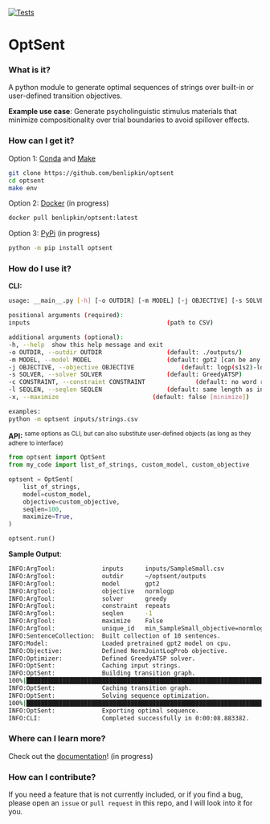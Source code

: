 [![Tests](https://github.com/benlipkin/optsent/actions/workflows/testing.yml/badge.svg)](https://github.com/benlipkin/optsent/actions/workflows/testing.yml)

# OptSent

### What is it?

A python module to generate optimal sequences of strings over built-in or user-defined transition objectives.

**Example use case**: Generate psycholinguistic stimulus materials that minimize compositionality over trial boundaries to avoid spillover effects.

### How can I get it?

Option 1: [Conda](https://conda.io/projects/conda/en/latest/user-guide/install/index.html) and [Make](https://www.gnu.org/software/make/)

```bash
git clone https://github.com/benlipkin/optsent
cd optsent
make env
```

Option 2: [Docker](https://docs.docker.com/get-docker/) (in progress)

```bash
docker pull benlipkin/optsent:latest
```

Option 3: [PyPi](https://pypi.org/) (in progress)

```bash
python -m pip install optsent
```

### How do I use it?

**CLI:**

```bash
usage: __main__.py [-h] [-o OUTDIR] [-m MODEL] [-j OBJECTIVE] [-s SOLVER] [-c CONSTRAINT] [-l SEQLEN] [-x] inputs

positional arguments (required):
inputs 										(path to CSV)

additional arguments (optional):
-h, --help  show this help message and exit
-o OUTDIR, --outdir OUTDIR 					(default: ./outputs/)
-m MODEL, --model MODEL						(default: gpt2 [can be any HuggingFace CausalLM])
-j OBJECTIVE, --objective OBJECTIVE				(default: logp(s1s2)-logp(s1)-logp(s2))
-s SOLVER, --solver SOLVER					(default: GreedyATSP)
-c CONSTRAINT, --constraint CONSTRAINT				(default: no word repeats on boundaries)
-l SEQLEN, --seqlen SEQLEN					(default: same length as input materials)
-x, --maximize							(default: false [minimize])

examples:
python -m optsent inputs/strings.csv
```

**API:** <sup>same options as CLI, but can also substitute user-defined objects (as long as they adhere to interface)</sup>

```python
from optsent import OptSent
from my_code import list_of_strings, custom_model, custom_objective

optsent = OptSent(
	list_of_strings,
	model=custom_model,
	objective=custom_objective,
	seqlen=100,
	maximize=True,
)

optsent.run()
```

**Sample Output**:

```bash
INFO:ArgTool:             inputs      inputs/SampleSmall.csv
INFO:ArgTool:             outdir      ~/optsent/outputs
INFO:ArgTool:             model       gpt2
INFO:ArgTool:             objective   normlogp
INFO:ArgTool:             solver      greedy
INFO:ArgTool:             constraint  repeats
INFO:ArgTool:             seqlen      -1
INFO:ArgTool:             maximize    False
INFO:ArgTool:             unique_id   min_SampleSmall_objective=normlogp_solver=greedy_constraint=repeats_model=gpt2
INFO:SentenceCollection:  Built collection of 10 sentences.
INFO:Model:               Loaded pretrained gpt2 model on cpu.
INFO:Objective:           Defined NormJointLogProb objective.
INFO:Optimizer:           Defined GreedyATSP solver.
INFO:OptSent:             Caching input strings.
INFO:OptSent:             Building transition graph.
100%|█████████████████████████████████████████████████████████████████████████████████████████████████████████████████| 100/100 [00:05<00:00, 18.84it/s]
INFO:OptSent:             Caching transition graph.
INFO:OptSent:             Solving sequence optimization.
100%|██████████████████████████████████████████████████████████████████████████████████████████████████████████████████| 9/9 [00:00<00:00, 20132.66it/s]
INFO:OptSent:             Exporting optimal sequence.
INFO:CLI:                 Completed successfully in 0:00:08.883382.
```

### Where can I learn more?

Check out the [documentation](<>)!  (in progress)

### How can I contribute?

If you need a feature that is not currently included, or if you find a bug, please open an `issue` or `pull request` in this repo, and I will look into it for you.

